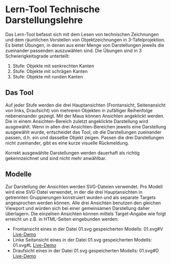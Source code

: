 # Lern-Tool Technische Darstellungslehre

Das Lern-Tool befasst sich mit dem Lesen von technischen Zeichnungen und dem räumlichen Vorstellen von Objektzeichnungen in 3-Tafelprojektion. Es bietet Übungen, in denen aus einer Menge von Darstellungen jeweils die zueinander passenden auszuwählen sind. Die Übungen sind in 3 Schwierigkeitsgrade unterteilt:

1. Stufe: Objekte mit senkrechten Kanten
2. Stufe: Objekte mit schrägen Kanten
3. Stufe: Objekte mit runden Kanten 

## Das Tool
Auf jeder Stufe werden die drei Hauptansichten (Frontansicht, Seitenansicht von links, Draufsicht) von mehreren Objekten in zufälliger Reihenfolge nebeneinander gezeigt. Mit der Maus können Ansichten angeklickt werden. Die in einem Ansichten-Bereich zuletzt angeklickte Darstellung wird ausgewählt. Wenn in allen drei Ansichten-Bereichen jeweils eine Darstellung ausgewählt wurde, entscheidet das Tool, ob die Darstellungen zueinander passen, d.h. ein und dasselbe Objekt zeigen. Passen die drei Darstellungen nicht zueinander, gibt es eine kurze visuelle Rückmeldung.

Korrekt ausgewählte Darstellungen werden dauerhaft als richtig gekennzeichnet und sind nicht mehr anwählbar.

## Modelle
Zur Darstellung der Ansichten werden SVG-Dateien verwendet. Pro Modell wird eine SVG-Datei verwendet, in der die drei Hauptansichten in getrennten Gruppierungen konstruiert wurden und als separate Targets angesprochen werden können. Alle drei Ansichten benutzen den gleichen Viewport und würden sich bei einer gemeinsamen Darstellung daher überlagern. Die einzelnen Ansichten können mittels Target-Angabe wie folgt erreicht un z.B. in HTML-Seiten eingebunden werden:

- Frontansicht eines in der Datei 01.svg gespeicherten Modells:			01.svg#V	[Live-Demo](http://htmlpreview.github.io/?https://github.com/koelibri/TDL-Tool/blob/master/models/set1/01.svg#V)
- Linke Seitansicht eines in der Datei 01.svg gespeicherten Modells:	01.svg#L	[Live-Demo](http://htmlpreview.github.io/?https://github.com/koelibri/TDL-Tool/blob/master/models/set1/01.svg#L)
- Draufsicht eines in der Datei 01.svg gespeicherten Modells:			01.svg#D	[Live-Demo](http://htmlpreview.github.io/?https://github.com/koelibri/TDL-Tool/blob/master/models/set1/01.svg#D)


